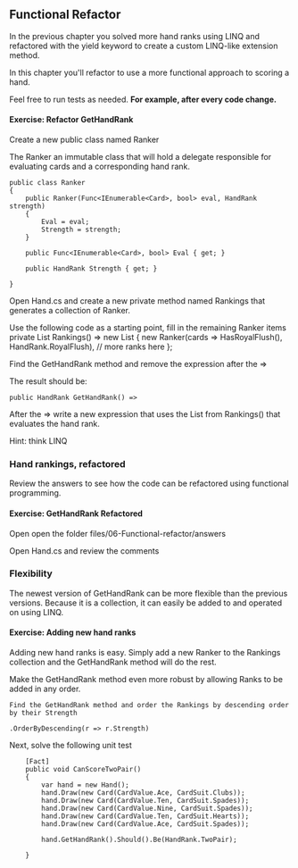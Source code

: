 ## Functional Refactor

In the previous chapter you solved more hand ranks using LINQ and refactored with the yield keyword to create a custom LINQ-like extension method.

In this chapter you'll refactor to use a more functional approach to scoring a hand.

Feel free to run tests as needed. **For example, after every code change.**

<h4 class="exercise-start">
    <b>Exercise</b>: Refactor GetHandRank
</h4>

Create a new public class named Ranker

The Ranker an immutable class that will hold a delegate responsible for evaluating cards and a corresponding hand rank.

    public class Ranker
    {
        public Ranker(Func<IEnumerable<Card>, bool> eval, HandRank strength)
        {
            Eval = eval;
            Strength = strength;
        }

        public Func<IEnumerable<Card>, bool> Eval { get; }

        public HandRank Strength { get; }

    }

Open Hand.cs and create a new private method named Rankings that generates a collection of Ranker.

Use the following code as a starting point, fill in the remaining Ranker items
    private List<Ranker> Rankings() => new List<Ranker>
    {
        new Ranker(cards => HasRoyalFlush(), HandRank.RoyalFlush),
        // more ranks here
    };

Find the GetHandRank method and remove the expression after the =>

The result should be:

    public HandRank GetHandRank() =>

After the => write a new expression that uses the List<Ranker> from Rankings() that evaluates the hand rank.

Hint: think LINQ

<div class="exercise-end"></div>

### Hand rankings, refactored

Review the answers to see how the code can be refactored using functional programming.

<h4 class="exercise-start">
    <b>Exercise</b>: GetHandRank Refactored
</h4>

Open open the folder files/06-Functional-refactor/answers

Open Hand.cs and review the comments

<div class="exercise-end"></div>

### Flexibility

The newest version of GetHandRank can be more flexible than the previous versions. Because it is a collection, it can easily be added to and operated on using LINQ.

<h4 class="exercise-start">
    <b>Exercise</b>: Adding new hand ranks
</h4>

Adding new hand ranks is easy. Simply add a new Ranker to the Rankings collection and the GetHandRank method will do the rest.

Make the GetHandRank method even more robust by allowing Ranks to be added in any order.

    Find the GetHandRank method and order the Rankings by descending order by their Strength

    .OrderByDescending(r => r.Strength)

Next, solve the following unit test

        [Fact]
        public void CanScoreTwoPair()
        {
            var hand = new Hand();
            hand.Draw(new Card(CardValue.Ace, CardSuit.Clubs));
            hand.Draw(new Card(CardValue.Ten, CardSuit.Spades));
            hand.Draw(new Card(CardValue.Nine, CardSuit.Spades));
            hand.Draw(new Card(CardValue.Ten, CardSuit.Hearts));
            hand.Draw(new Card(CardValue.Ace, CardSuit.Spades));

            hand.GetHandRank().Should().Be(HandRank.TwoPair);

        }

<div class="exercise-end"></div>
